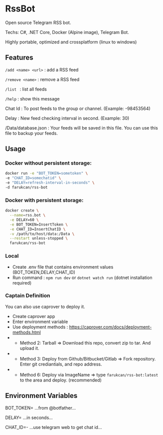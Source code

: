 # RssBot

Open source Telegram RSS bot. 

Techs: C#, .NET Core, Docker (Alpine image), Telegram Bot. 

Highly portable, optimized and crossplatform (linux to windows)

## Features

```/add <name> <url>``` : add a RSS feed 

```/remove <name>``` : remove a RSS feed 

```/list ``` : list all feeds

```/help``` : show this message 

Chat Id : To post feeds to the group or channel. (Example: -98453564)

Delay : New feed checking interval in second. (Example: 30)

/Data/database.json : Your feeds will be saved in this file. You can use this file to backup your feeds.

## Usage

### Docker without persistent storage:

```bash
docker run -e "BOT_TOKEN=sometoken" \
-e "CHAT_ID=somechatid" \
-e "DELAY=refresh-interval-in-seconds" \
-d farukcan/rss-bot
```

### Docker with persistent storage:

```bash
docker create \
  --name=rss.bot \
  -e DELAY=60 \
  -e BOT_TOKEN=InsertToken \
  -e CHAT_ID=InsertChatID \
  -v /path/to/host/data:/Data \
  --restart unless-stopped \
  farukcan/rss-bot
```

### Local

* Create .env file that contains environment values (BOT_TOKEN,DELAY,CHAT_ID)
* Run command : ```npm run dev``` or ```dotnet watch run``` (dotnet installation required)

### Captain Definition
You can also use caprover to deploy it.
* Create caprover app
* Enter environment variable
* Use deployment methods : https://caprover.com/docs/deployment-methods.html
* * Method 2: Tarball => Download this repo, convert zip to tar. And upload it.
* * Method 3: Deploy from Github/Bitbucket/Gitlab => Fork repository. Enter git crediantials, and repo address. 
* * Method 6: Deploy via ImageName => type ```farukcan/rss-bot:latest``` to the area and deploy. (recommended)

## Environment Variables

BOT_TOKEN= ...from @botfather...

DELAY= ...in seconds...

CHAT_ID=- ...use telegram web to get chat id...

